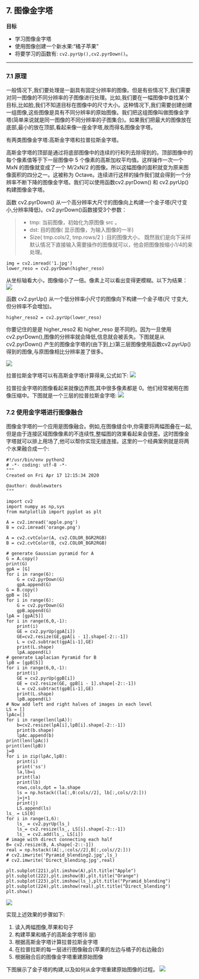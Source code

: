 ##  7. 图像金字塔

**目标**
* 学习图像金字塔
* 使用图像创建一个新水果:“橘子苹果”
* 将要学习的函数有:  `cv2.pyrUp(),cv2.pyrDown()`。
---

### 7.1 原理
一般情况下,我们要处理是一副具有固定分辨率的图像。但是有些情况下,我们需要对同一图像的不同分辨率的子图像进行处理。比如,我们要在一幅图像中查找某个目标,比如脸,我们不知道目标在图像中的尺寸大小。这种情况下,我们需要创建创建一组图像,这些图像是具有不同分辨率的原始图像。我们把这组图像叫做图像金字塔(简单来说就是同一图像的不同分辨率的子图集合)。如果我们把最大的图像放在底部,最小的放在顶部,看起来像一座金字塔,故而得名图像金字塔。

有两类图像金字塔:高斯金字塔和拉普拉斯金字塔。

高斯金字塔的顶部是通过将底部图像中的连续的行和列去除得到的。顶部图像中的每个像素值等于下一层图像中 5 个像素的高斯加权平均值。这样操作一次一个 MxN 的图像就变成了一个 M/2xN/2 的图像。所以这幅图像的面积就变为原来图像面积的四分之一。这被称为 Octave。连续进行这样的操作我们就会得到一个分辨率不断下降的图像金字塔。我们可以使用函数cv2.pyrDown() 和 cv2.pyrUp() 构建图像金字塔。

函数 cv2.pyrDown() 从一个高分辨率大尺寸的图像向上构建一个金子塔(尺寸变小,分辨率降低)。cv2.pyrDown()函数接受3个参数：

>* tmp: 当前图像，初始化为原图像 src 。
>* dst: 目的图像( 显示图像，为输入图像的一半)
>* Size( tmp.cols/2, tmp.rows/2 ) :目的图像大小， 既然我们是向下采样默认情况下直接输入需要操作的图像就可以，他会把图像按缩小1/4的来处理。

```
img = cv2.imread('1.jpg')
lower_reso = cv2.pyrDown(higher_reso)
```

从坐标轴看大小，图像缩小了一倍。像素上可以看出变得更模糊。以下为结果：
![](2.png)

函数 cv2.pyrUp() 从一个低分辨率小尺寸的图像向下构建一个金子塔(尺
寸变大,但分辨率不会增加)。

```
higher_reso2 = cv2.pyrUp(lower_reso)
```

你要记住的是是 higher_reso2 和 higher_reso 是不同的。因为一旦使用 cv2.pyrDown(),图像的分辨率就会降低,信息就会被丢失。下图就是从 cv2.pyrDown() 产生的图像金字塔的(由下到上)第三层图像使用函数cv2.pyrUp() 得到的图像,与原图像相比分辨率差了很多。

![](3.png)

拉普拉斯金字塔可以有高斯金字塔计算得来,公式如下:
![](https://cdn.mathpix.com/snip/images/1h0LGPkJYwcXjRa0TMjcbdomX56S5hiYf_zb5R7wB_A.original.fullsize.png)

拉普拉金字塔的图像看起来就像边界图,其中很多像素都是 0。他们经常被用在图像压缩中。下图就是一个三层的拉普拉斯金字塔:
![](4.png)

### 7.2 使用金字塔进行图像融合

图像金字塔的一个应用是图像融合。例如,在图像缝合中,你需要将两幅图叠在一起,但是由于连接区域图像像素的不连续性,整幅图的效果看起来会很差。这时图像金字塔就可以排上用场了,他可以帮你实现无缝连接。这里的一个经典案例就是将两个水果融合成一个:

```
#!/usr/bin/env python2
# -*- coding: utf-8 -*-
"""
Created on Fri Apr 17 12:15:34 2020

@author: doublewaters
"""

import cv2
import numpy as np,sys
from matplotlib import pyplot as plt

A = cv2.imread('apple.png')
B = cv2.imread('orange.png')

A = cv2.cvtColor(A, cv2.COLOR_BGR2RGB)
B = cv2.cvtColor(B, cv2.COLOR_BGR2RGB)

# generate Gaussian pyramid for A
G = A.copy()
print(G)
gpA = [G]
for i in range(6):
    G = cv2.pyrDown(G)
    gpA.append(G)
G = B.copy()
gpB = [G]
for i in range(6):
    G = cv2.pyrDown(G)
    gpB.append(G)
lpA = [gpA[5]]
for i in range(6,0,-1):
    print(i)
    GE = cv2.pyrUp(gpA[i])
    GE=cv2.resize(GE,gpA[i - 1].shape[-2::-1])
    L = cv2.subtract(gpA[i-1],GE)
    print(L.shape)
    lpA.append(L)
# generate Laplacian Pyramid for B
lpB = [gpB[5]]
for i in range(6,0,-1):
    print(i)
    GE = cv2.pyrUp(gpB[i])
    GE = cv2.resize(GE, gpB[i - 1].shape[-2::-1])
    L = cv2.subtract(gpB[i-1],GE)
    print(L.shape)
    lpB.append(L)
# Now add left and right halves of images in each level
LS = []
lpAc=[]
for i in range(len(lpA)):
    b=cv2.resize(lpA[i],lpB[i].shape[-2::-1])
    print(b.shape)
    lpAc.append(b)
print(len(lpAc))
print(len(lpB))
j=0
for i in zip(lpAc,lpB):
    print(i)
    print('ss')
    la,lb=i
    print(la)
    print(lb)
    rows,cols,dpt = la.shape
    ls = np.hstack((la[:,0:cols//2], lb[:,cols//2:]))
    j=j+1
    print(j)
    LS.append(ls)
ls_ = LS[0]
for i in range(1,6):
    ls_ = cv2.pyrUp(ls_)
    ls_= cv2.resize(ls_, LS[i].shape[-2::-1])
    ls_ = cv2.add(ls_, LS[i])
# image with direct connecting each half
B= cv2.resize(B, A.shape[-2::-1])
real = np.hstack((A[:,:cols//2],B[:,cols//2:]))
# cv2.imwrite('Pyramid_blending2.jpg',ls_)
# cv2.imwrite('Direct_blending.jpg',real)

plt.subplot(221),plt.imshow(A),plt.title("Apple")
plt.subplot(222),plt.imshow(B),plt.title("Orange")
plt.subplot(223),plt.imshow(ls_),plt.title("Pyramid_blending")
plt.subplot(224),plt.imshow(real),plt.title("Direct_blending")
plt.show()
```

![](5.png)

实现上述效果的步骤如下:
1. 读入两幅图像,苹果和句子
2. 构建苹果和橘子的高斯金字塔(6 层)
3. 根据高斯金字塔计算拉普拉斯金字塔
4. 在拉普拉斯的每一层进行图像融合(苹果的左边与橘子的右边融合)
5. 根据融合后的图像金字塔重建原始图像

下图展示了金子塔的构建,以及如何从金字塔重建原始图像的过程。
![](https://cdn.mathpix.com/snip/images/yg4OuZJSAAGQ5fhsuTzME2J4dufaMy03e3S3vJfBa4w.original.fullsize.png)